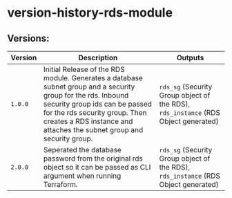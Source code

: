 # version-history-rds-module
## **Versions:**
Version | Description | Outputs
---------------|--------------------------------------------------------|----------------
`1.0.0` | Initial Release of the RDS module. Generates a database subnet group and a security group for the rds. Inbound security group ids can be passed for the rds security group. Then creates a RDS instance and attaches the subnet group and security group. | `rds_sg` (Security Group object of the RDS), `rds_instance` (RDS Object generated)
`2.0.0` | Seperated the database password from the original rds object so it can be passed as CLI argument when running Terraform. | `rds_sg` (Security Group object of the RDS), `rds_instance` (RDS Object generated)